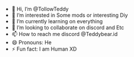 - 👋 Hi, I’m @TollowTeddy
- 👀 I’m interested in Some mods or interesting Diy
- 🌱 I’m currently learning on everything
- 💞️ I’m looking to collaborate on discord and Etc
- 📫 How to reach me discord @Teddybear.id
- 😄 Pronouns: He
- ⚡ Fun fact: I am Human XD

<!---
TollowTeddy/TollowTeddy is a ✨ special ✨ repository because its `README.md` (this file) appears on your GitHub profile.
You can click the Preview link to take a look at your changes.
--->
